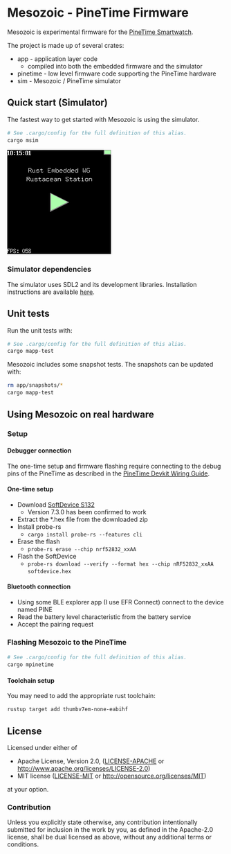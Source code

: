 # Mesozoic - PineTime Firmware

Mesozoic is experimental firmware for the [PineTime Smartwatch](https://pine64.org/devices/pinetime/).

The project is made up of several crates:

* app - application layer code
  * compiled into both the embedded firmware and the simulator
* pinetime - low level firmware code supporting the PineTime hardware
* sim - Mesozoic / PineTime simulator

## Quick start (Simulator)

The fastest way to get started with Mesozoic is using the simulator.

```sh
# See .cargo/config for the full definition of this alias.
cargo msim
```

![simulator](app/snapshots/mesozoic_app::app::tests::init_and_paired.golden.png)

### Simulator dependencies

The simulator uses SDL2 and its development libraries. Installation instructions are available [here](https://github.com/embedded-graphics/simulator?tab=readme-ov-file#setup).

## Unit tests

Run the unit tests with:

```sh
# See .cargo/config for the full definition of this alias.
cargo mapp-test
```

Mesozoic includes some snapshot tests. The snapshots can be updated with:

```sh
rm app/snapshots/*
cargo mapp-test
```

## Using Mesozoic on real hardware

### Setup

#### Debugger connection

The one-time setup and firmware flashing require connecting to the debug pins of the PineTime as described in the [PineTime Devkit Wiring Guide](https://pine64.org/documentation/PineTime/Further_information/Devkit_wiring/).

#### One-time setup

* Download [SoftDevice S132](https://www.nordicsemi.com/Products/Development-software/S132/Download?lang=en#infotabs)
  * Version 7.3.0 has been confirmed to work
* Extract the *.hex file from the downloaded zip
* Install probe-rs
  * `cargo install probe-rs --features cli`
* Erase the flash
  * `probe-rs erase --chip nrf52832_xxAA`
* Flash the SoftDevice
  * `probe-rs download --verify --format hex --chip nRF52832_xxAA softdevice.hex`

#### Bluetooth connection

* Using some BLE explorer app (I use EFR Connect) connect to the device named PINE
* Read the battery level characteristic from the battery service
* Accept the pairing request

### Flashing Mesozoic to the PineTime

```sh
# See .cargo/config for the full definition of this alias.
cargo mpinetime
```

#### Toolchain setup

You may need to add the appropriate rust toolchain:

```sh
rustup target add thumbv7em-none-eabihf
```

## License

Licensed under either of

 * Apache License, Version 2.0, ([LICENSE-APACHE](LICENSE-APACHE) or http://www.apache.org/licenses/LICENSE-2.0)
 * MIT license ([LICENSE-MIT](LICENSE-MIT) or http://opensource.org/licenses/MIT)

at your option.

### Contribution

Unless you explicitly state otherwise, any contribution intentionally submitted
for inclusion in the work by you, as defined in the Apache-2.0 license, shall be dual licensed as above, without any
additional terms or conditions.